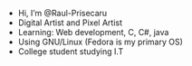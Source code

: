 - Hi, I’m @Raul-Prisecaru
- Digital Artist and Pixel Artist
- Learning: Web development, C, C#, java
- Using GNU/Linux (Fedora is my primary OS)
- College student studying I.T

